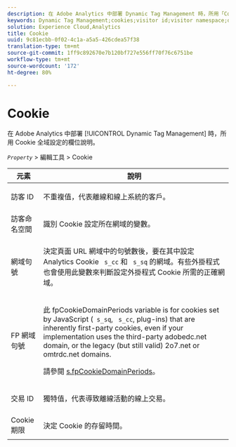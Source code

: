```yaml
---
description: 在 Adobe Analytics 中部署 Dynamic Tag Management 時，所用「Cookie」全域設定的欄位說明。
keywords: Dynamic Tag Management;cookies;visitor id;visitor namespace;domain periods;fp domain periods;transaction id;cookie lifetime
solution: Experience Cloud,Analytics
title: Cookie
uuid: 9c81ecbb-0f02-4c1a-a5a5-426cdea57f38
translation-type: tm+mt
source-git-commit: 1ff9c892670e7b120bf727e556ff70f76c6751be
workflow-type: tm+mt
source-wordcount: '172'
ht-degree: 80%

---
```



# Cookie

在 Adobe Analytics 中部署 [!UICONTROL Dynamic Tag Management] 時，所用 Cookie 全域設定的欄位說明。

*`Property`* > 編輯工具 >  Cookie

<table id="table_2758C770C91B4025AD74009B360D71F7"> 
 <thead> 
  <tr> 
   <th colname="col1" class="entry"> 元素 </th> 
   <th colname="col2" class="entry"> 說明 </th> 
  </tr> 
 </thead>
 <tbody> 
  <tr> 
   <td colname="col1"> 訪客 ID </td> 
   <td colname="col2"> <p>不重複值，代表離線和線上系統的客戶。 </p> </td> 
  </tr> 
  <tr> 
   <td colname="col1"> 訪客命名空間 </td> 
   <td colname="col2"> <p>識別 Cookie 設定所在網域的變數。 </p> </td>
  </tr> 
  <tr> 
   <td colname="col1"> 網域句號 </td> 
   <td colname="col2"> <p>決定頁面 URL 網域中的句號數後，要在其中設定 Analytics Cookie <code> s_cc</code> 和 <code> s_sq</code> 的網域。有些外掛程式也會使用此變數來判斷設定外掛程式 Cookie 所需的正確網域。 </p> </td> 
  </tr> 
  <tr> 
   <td colname="col1"> FP 網域句號 </td> 
   <td colname="col2"> <p>此 <span class="term"> fpCookieDomainPeriods</span> variable is for cookies set by JavaScript (<code> s_sq</code>, <code> s_cc</code>, plug-ins) that are inherently first-party cookies, even if your implementation uses the third-party <span class="filepath"> adobedc.net</span> domain, or the legacy (but still valid) <span class="filepath"> 2o7.net</span> or <span class="filepath"> omtrdc.net</span> domains. </p> <p>請參閱 <a href="/help/implement/vars/config-vars/fpcookiedomainperiods.md"  >s.fpCookieDomainPeriods</a>。 </p> </td> 
  </tr> 
  <tr> 
   <td colname="col1"> 交易 ID </td> 
   <td colname="col2"> <p>獨特值，代表導致離線活動的線上交易。 </p> </td> 
  </tr> 
  <tr> 
   <td colname="col1"> Cookie 期限 </td> 
   <td colname="col2"> <p>決定 Cookie 的存留時間。 </p> </td> 
  </tr> 
 </tbody> 
</table>


